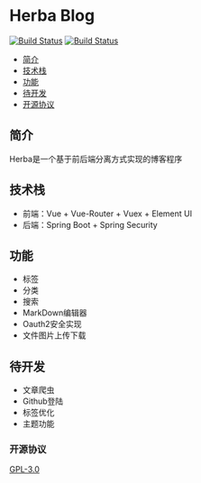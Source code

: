 # Herba Blog
[![Build Status](https://travis-ci.org/Alkaids/Herba.svg?branch=master)](https://travis-ci.org/Alkaids/Herba)
[![Build Status](https://jenkins.alkaids.com/buildStatus/icon?job=herba)](https://jenkins.alkaids.com/job/herba/)
* [简介](#简介)
* [技术栈](#技术栈)
* [功能](#功能)
* [待开发](#待开发)
* [开源协议](#开源协议)
## 简介
Herba是一个基于前后端分离方式实现的博客程序
## 技术栈
 - 前端：Vue + Vue-Router + Vuex + Element UI    
 - 后端：Spring Boot + Spring Security  
## 功能
 - 标签  
 - 分类  
 - 搜索     
 - MarkDown编辑器    
 - Oauth2安全实现 
 - 文件图片上传下载
## 待开发
 - 文章爬虫 
 - Github登陆
 - 标签优化
 - 主题功能
### 开源协议
[GPL-3.0](https://choosealicense.com/licenses/gpl-3.0/)  
